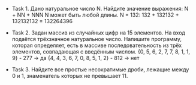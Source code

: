﻿* Task 1. Дано натуральное число N. Найдите значение
выражения:
N + NN + NNN
N может быть любой длины.
N = 132:
132 + 132132 + 132132132
= 132264396

* Task 2. Задан массив из случайных цифр на 15 элементов.
На вход подаётся трёхзначное натуральное число. Напишите
программу, которая определяет, есть в массиве
последовательность из трёх элементов, совпадающая с
введённым числом.
{0, 5, 6, 2, 7, 7, 8, 1, 1, 9} - 277 -> да
{4, 4, 3, 6, 7, 0, 8, 5, 1, 2} - 812 -> нет

* Task 3. Найдите все простые несократимые дроби,
лежащие между 0 и 1, знаменатель которых не превышает 11.